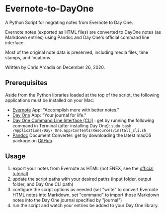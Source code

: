 # Evernote-to-DayOne

A Python Script for migrating notes from Evernote to Day One.

Evernote notes (exported as HTML files) are converted to DayOne notes (as Markdown entries) using Pandoc and Day One's official command line interface. 

Most of the original note data is preserved, including media files, time stamps, and locations.

Written by Chris Arcadia on December 26, 2020.

## Prerequisites

Aside from the Python libraries loaded at the top of the script, the following applications must be installed on your Mac:

* [Evernote](https://evernote.com) App: "Accomplish more with better notes."
* [Day One](https://dayoneapp.com) App: "Your journal for life."
* [Day One Command Line Interface (CLI)](https://help.dayoneapp.com/en/articles/435871-command-line-interface-cli) : get by running the following command in Terminal (after installing Day One): `sudo bash /Applications/Day\ One.app/Contents/Resources/install_cli.sh`
* [Pandoc](https://pandoc.org/installing.html) Document Converter: get by downloading the latest macOS package on [GitHub](https://github.com/jgm/pandoc/releases/).

## Usage

1. export your notes from Evernote as HTML (not ENEX, see the [official tutorial](https://help.evernote.com/hc/en-us/articles/360053159414))
2. update the script paths with your desired paths (input folder, output folder, and Day One CLI path)
3. configure the script options as needed (set "write" to convert Evernote HTML notes into Markdown, set "command" to import those Markdown notes into the Day One journal specified by "journal")
4. run the script and watch your entries be added to your Day One library.

